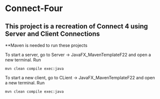 # Connect-Four
This project is a recreation of Connect 4 using Server and Client Connections
-----------------------------------------------------------------------------------------------------

**Maven is needed to run these projects

To start a server, go to Server -> JavaFX_MavenTemplateF22 and open a new terminal. Run

    mvn clean compile exec:java

To start a new client, go to CLient -> JavaFX_MavenTemplateF22 and open a new terminal. Run

    mvn clean compile exec:java
